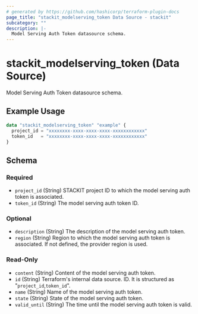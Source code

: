```yaml
---
# generated by https://github.com/hashicorp/terraform-plugin-docs
page_title: "stackit_modelserving_token Data Source - stackit"
subcategory: ""
description: |-
  Model Serving Auth Token datasource schema.
---
```


# stackit_modelserving_token (Data Source)

Model Serving Auth Token datasource schema.

## Example Usage

```terraform
data "stackit_modelserving_token" "example" {
  project_id = "xxxxxxxx-xxxx-xxxx-xxxx-xxxxxxxxxxxx"
  token_id   = "xxxxxxxx-xxxx-xxxx-xxxx-xxxxxxxxxxxx"
}
```

<!-- schema generated by tfplugindocs -->
## Schema

### Required

- `project_id` (String) STACKIT project ID to which the model serving auth token is associated.
- `token_id` (String) The model serving auth token ID.

### Optional

- `description` (String) The description of the model serving auth token.
- `region` (String) Region to which the model serving auth token is associated. If not defined, the provider region is used.

### Read-Only

- `content` (String) Content of the model serving auth token.
- `id` (String) Terraform's internal data source. ID. It is structured as "`project_id`,`token_id`".
- `name` (String) Name of the model serving auth token.
- `state` (String) State of the model serving auth token.
- `valid_until` (String) The time until the model serving auth token is valid.
